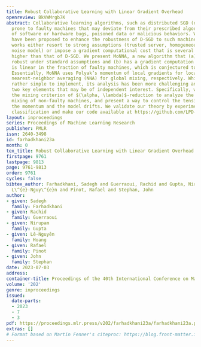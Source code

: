```yaml
---
title: Robust Collaborative Learning with Linear Gradient Overhead
openreview: BkVWMrgb7K
abstract: Collaborative learning algorithms, such as distributed SGD (or D-SGD), are
  prone to faulty machines that may deviate from their prescribed algorithm because
  of software or hardware bugs, poisoned data or malicious behaviors. While many solutions
  have been proposed to enhance the robustness of D-SGD to such machines, previous
  works either resort to strong assumptions (trusted server, homogeneous data, specific
  noise model) or impose a gradient computational cost that is several orders of magnitude
  higher than that of D-SGD. We present MoNNA, a new algorithm that (a) is provably
  robust under standard assumptions and (b) has a gradient computation overhead that
  is linear in the fraction of faulty machines, which is conjectured to be tight.
  Essentially, MoNNA uses Polyak’s momentum of local gradients for local updates and
  nearest-neighbor averaging (NNA) for global mixing, respectively. While MoNNA is
  rather simple to implement, its analysis has been more challenging and relies on
  two key elements that may be of independent interest. Specifically, we introduce
  the mixing criterion of $(\alpha, \lambda)$-reduction to analyze the non-linear
  mixing of non-faulty machines, and present a way to control the tension between
  the momentum and the model drifts. We validate our theory by experiments on image
  classification and make our code available at https://github.com/LPD-EPFL/robust-collaborative-learning.
layout: inproceedings
series: Proceedings of Machine Learning Research
publisher: PMLR
issn: 2640-3498
id: farhadkhani23a
month: 0
tex_title: Robust Collaborative Learning with Linear Gradient Overhead
firstpage: 9761
lastpage: 9813
page: 9761-9813
order: 9761
cycles: false
bibtex_author: Farhadkhani, Sadegh and Guerraoui, Rachid and Gupta, Nirupam and Hoang,
  L\^{e}-Nguy\^{e}n and Pinot, Rafael and Stephan, John
author:
- given: Sadegh
  family: Farhadkhani
- given: Rachid
  family: Guerraoui
- given: Nirupam
  family: Gupta
- given: Lê-Nguyên
  family: Hoang
- given: Rafael
  family: Pinot
- given: John
  family: Stephan
date: 2023-07-03
address: 
container-title: Proceedings of the 40th International Conference on Machine Learning
volume: '202'
genre: inproceedings
issued:
  date-parts:
  - 2023
  - 7
  - 3
pdf: https://proceedings.mlr.press/v202/farhadkhani23a/farhadkhani23a.pdf
extras: []
# Format based on Martin Fenner's citeproc: https://blog.front-matter.io/posts/citeproc-yaml-for-bibliographies/
---
```

